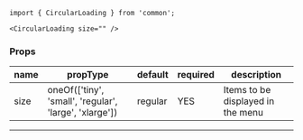 
```
import { CircularLoading } from 'common';

<CircularLoading size="" />

```

### Props

| name     | propType                                               | default | required | description                                                |
|----------|--------------------------------------------------------|---------|----------|------------------------------------------------------------|
| size     | oneOf(['tiny', 'small', 'regular', 'large', 'xlarge']) | regular |    YES   | Items to be displayed in the menu                          |

---
